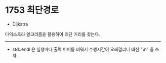 # 1753 최단경로

- Dijkstra

다익스트라 알고리즘을 활용하여 최단 거리를 찾는다.


---

- std::endl 은 실행마다 출력 버퍼를 비워서 수행시간이 오래걸리니 대신 "\n" 을 쓰자.